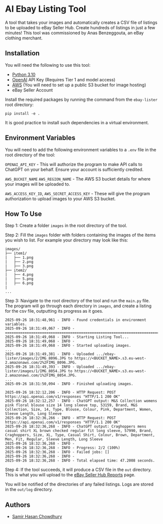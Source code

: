 
# AI Ebay Listing Tool

A tool that takes your images and automatically creates a CSV file of listings to be uploaded to eBay Seller Hub. Create hundreds of listings in just a few minutes!
This tool was commissioned by Anas Benzeggouta, an eBay clothing merchant.

## Installation

You will need the following to use this tool:

- [Python 3.10](https://www.python.org/downloads/)
- [OpenAI](https://platform.openai.com/api-keys) API Key (Requires Tier 1 and model access)
- [AWS](https://aws.amazon.com/console/) (You will need to set up a public S3 bucket for image hosting)
- eBay Seller Account

Install the required packages by running the command from the `ebay-lister` root directory:

`pip install -e .`

It is good practice to install such dependencies in a virtual environment.

## Environment Variables

You will need to add the following environment variables to a `.env` file in the root directory of the tool:

`OPENAI_API_KEY` - This will authorize the program to make API calls to ChatGPT on your behalf. Ensure your account is sufficiently credited.

`AWS_BUCKET_NAME` `AWS_REGION_NAME` - The AWS S3 bucket details for where your images will be uploaded to.

`AWS_ACCESS_KEY_ID`, `AWS_SECRET_ACCESS_KEY` - These will give the program authorization to upload images to your AWS S3 bucket.

## How To Use

Step 1: Create a folder `images` in the root directory of the tool. 

Step 2: Fill the `images` folder with folders containing the images of the items you wish to list. For example your directory may look like this:

```
images/
├── item1/
|   ├── 1.png
|   ├── 2.png
|   ├── 3.png
├── item2/
|   ├── 4.png
|   ├── 5.png
|   ├── 6.png
|
...
```

Step 3: Navigate to the root directory of the tool and run the `main.py` file.  The program will go through each directory in `images`, and create a listing for the csv file, outputting its progress as it goes.

```
2025-09-26 18:31:48,961 - INFO - Found credentials in environment variables.
2025-09-26 18:31:49,067 - INFO - ================================================================================
2025-09-26 18:31:49,068 - INFO - Starting Listing Tool...
2025-09-26 18:31:49,068 - INFO - 
2025-09-26 18:31:49,068 - INFO - Started uploading images.
...
2025-09-26 18:31:49,381 - INFO - Uploaded .../ebay-lister/images/2/IMG_8096.JPG to https://<BUCKET_NAME>.s3.eu-west-2.amazonaws.com/2%2FIMG_8096.JPG.
2025-09-26 18:31:49,393 - INFO - Uploaded .../ebay-lister/images/1/IMG_8054.JPG to https://<BUCKET_NAME>.s3.eu-west-2.amazonaws.com/1%2FIMG_8054.JPG.
...
2025-09-26 18:31:50,094 - INFO - Finished uploading images.

2025-09-26 18:32:12,206 - INFO - HTTP Request: POST https://api.openai.com/v1/responses "HTTP/1.1 200 OK"
2025-09-26 18:32:12,257 - INFO - ChatGPT output: M&S Collection womens pink floral blouse size 14 long sleeve top, 53159, Brand, M&S Collection, Size, 14, Type, Blouse, Colour, Pink, Department, Women, Sleeve Length, Long Sleeve
2025-09-26 18:32:36,266 - INFO - HTTP Request: POST https://api.openai.com/v1/responses "HTTP/1.1 200 OK"
2025-09-26 18:32:36,268 - INFO - ChatGPT output: Craghoppers mens casual shirt XL brown checked regular fit long sleeve, 57990, Brand, Craghoppers, Size, XL, Type, Casual Shirt, Colour, Brown, Department, Men, Fit, Regular, Sleeve Length, Long Sleeve
2025-09-26 18:32:36,268 - INFO - 
2025-09-26 18:32:36,268 - INFO - Progress: 2/2 (100%)
2025-09-26 18:32:36,268 - INFO - Failed jobs: []
2025-09-26 18:32:36,268 - INFO - 
2025-09-26 18:32:36,268 - INFO - Total elapsed time: 47.2008 seconds.
```

Step 4: If the tool succeeds, it will produce a CSV file in the `out` directory. This is what you will upload to the [eBay Seller Hub Reports](https://www.ebay.co.uk/sh/reports/uploads) page.

You will be notified of the directories of any failed listings. Logs are stored in the `out/log` directory.


## Authors
- [Samir Hasan Chowdhury](https://www.github.com/SamirHC)

